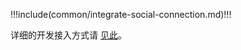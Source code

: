 <IntegrationDetailCard title="开始开发接入">

!!!include(common/integrate-social-connection.md)!!!

详细的开发接入方式请 [见此](/guides/authentication/social/#详细接入方法)。


</IntegrationDetailCard>